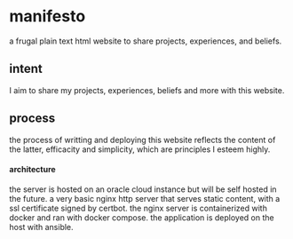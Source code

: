# manifesto


a frugal plain text html website to share projects, experiences, and beliefs.

## intent


I aim to share my projects, experiences, beliefs and more with this website.

## process


the process of writting and deploying this website reflects the content of the latter, efficacity and simplicity, which are principles I esteem highly.

#### architecture

the server is hosted on an oracle cloud instance but will be self hosted in the future. a very basic nginx http server that serves static content, with a ssl certificate signed by certbot. the nginx server is containerized with docker and ran with docker compose. the application is deployed on the host with ansible.

